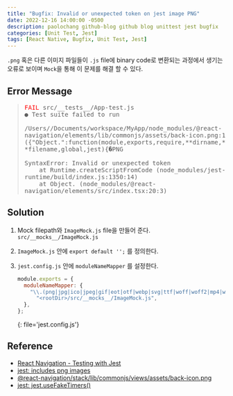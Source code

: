 ```yaml
---
title: "Bugfix: Invalid or unexpected token on jest image PNG"
date: 2022-12-16 14:00:00 -0500
description: paolochang github-blog github blog unittest jest bugfix
categories: [Unit Test, Jest]
tags: [React Native, Bugfix, Unit Test, Jest]
---
```


<style type='text/css'>
blockquote pre {
  overflow: auto !important;
  overflow-wrap: anywhere !important;
  white-space: pre-wrap;
}
</style>

`.png` 혹은 다른 이미지 파일들이 `.js` file에 binary code로 변환되는 과정에서 생기는 오류로 보이며 `Mock`을 통해 이 문제를 해결 할 수 있다.

## Error Message

> <pre>
> <span style="color:red;">FAIL</span> src/__tests__/App-test.js
> ● Test suite failed to run
> 
> /Users/<username>/Documents/workspace/MyApp/node_modules/@react-navigation/elements/lib/commonjs/assets/back-icon.png:1
> ({"Object.<anonymous>":function(module,exports,require,**dirname,**filename,global,jest){�PNG
> 
> SyntaxError: Invalid or unexpected token
>     at Runtime.createScriptFromCode (node_modules/jest-runtime/build/index.js:1350:14)
>     at Object.<anonymous> (node_modules/@react-navigation/elements/src/index.tsx:20:3)
> </pre>

## Solution

1. Mock filepath와 `ImageMock.js` file을 만들어 준다. `src/__mocks__/ImageMock.js`

2. `ImageMock.js` 안에 `export default '';` 를 정의한다.

3. `jest.config.js` 안에 `moduleNameMapper` 를 설정한다.

   ```js
   module.exports = {
     moduleNameMapper: {
       "\\.(png|jpg|ico|jpeg|gif|eot|otf|webp|svg|ttf|woff|woff2|mp4|webm|wav|mp3|m4a|aac|oga)$":
         "<rootDir>/src/__mocks__/ImageMock.js",
     },
   };
   ```
   {: file='jest.config.js'}

## Reference

- [React Navigation - Testing with Jest](https://reactnavigation.org/docs/testing)
- [jest: includes png images](https://stackoverflow.com/a/71618485)
- [@react-navigation/stack/lib/commonjs/views/assets/back-icon.png](https://github.com/react-navigation/react-navigation/issues/8669)
- [jest: jest.useFakeTimers()](https://stackoverflow.com/a/57684999)
